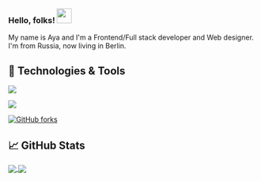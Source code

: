 ###  Hello, folks! <img src="https://raw.githubusercontent.com/MartinHeinz/MartinHeinz/master/wave.gif" width="30px">


<!--
**AyaDesigner/AyaDesigner** is a ✨ _special_ ✨ repository because its `README.md` (this file) appears on your GitHub profile.

Here are some ideas to get you started:

- 🔭 I’m currently working on ...
- 🌱 I’m currently learning ...
- 👯 I’m looking to collaborate on ...
- 🤔 I’m looking for help with ...
- 💬 Ask me about ...
- 📫 How to reach me: ...
- 😄 Pronouns: ...
- ⚡ Fun fact: ...
-->


<!-- More info, tips and tricks for making GitHub Profile README can be found in my article at https://towardsdatascience.com/build-a-stunning-readme-for-your-github-profile-9b80434fe5d7 -->



My name is Aya and I'm a Frontend/Full stack developer and Web designer. I'm from Russia, now living in Berlin. 

## 🔧 Technologies & Tools

![](https://img.shields.io/badge/Code-JavaScript-informational?style=flat&logo=javascript&logoColor=white&color=2bbc8a)

![](https://img.shields.io/badge/Shell-Bash-informational?style=flat&logo=gnu-bash&logoColor=white&color=2bbc8a)

[![GitHub forks](https://img.shields.io/github/forks/AyaDesigner/StrapDown.js.svg?style=social&label=Fork&maxAge=2592000)](https://GitHub.com/AyaDesigner/StrapDown.js/network/)


## &#x1f4c8; GitHub Stats

<a href="https://github.com/AyaDesigner/AyaDesigner">
  <img align="center" src="https://github-readme-stats.vercel.app/api/top-langs/?username=AyaDesigner&hide=java,html&title_color=ffffff&text_color=c9cacc&icon_color=2bbc8a&bg_color=1d1f21" />
</a>


<img align="center" src="https://github-readme-stats.vercel.app/api/?username=AyaDesigner&theme=dracula" />




[2]: https://github.com/AyaDesigner
[3]: https://www.linkedin.com/in/aya-berdyeva/

